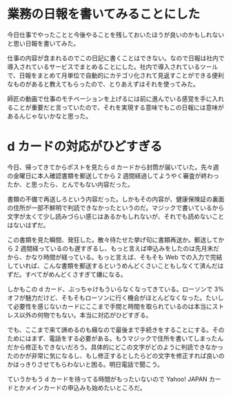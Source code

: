 # 業務の日報を書いてみることにした
今日仕事でやったことと今後やることを残しておいたほうが良いのかもしれないと思い日報を書いてみた。

仕事の内容が含まれるのでこの日記に書くことはできない。なので日報は社内で導入されているサービスでまとめることにした。社内で導入されているツールで、日報をまとめて月単位で自動的にカテゴリ化されて見返すことができる便利なものがあると教えてもらったので、とりあえずはそれを使ってみた。

師匠の動画で仕事のモチベーションを上げるには前に進んでいる感覚を手に入れることが重要だと言っていたので、それを実現する意味でもこの日報には意味があるんじゃないかなと思った。

# d カードの対応がひどすぎる
今日、帰ってきてからポストを見たら d カードから封筒が届いていた。先々週の金曜日に本人確認書類を郵送してから 2 週間経過してようやく審査が終わったか、と思ったら、とんでもない内容だった。

書類の不備で再送しろという内容だった。しかもその内容が、健康保険証の裏面の住所が一部不鮮明で判読できなかったというのだ。マジックで書いているから文字が太くて少し読みづらい感じはあるかもしれないが、それでも読めないことはないはずだ。

この書類を見た瞬間、発狂した。散々待たせた挙げ句に書類再送か。郵送してから 2 週間経っているのも遅すぎるし、もっと言えば申込みをしたのは先月末だから、かなり時間が経っている。もっと言えば、そもそも Web での入力で完結していれば、こんな書類を郵送するというめんどくさいこともしなくて済んだはずだ。すべてがめんどくさすぎて嫌になる。

しかもこの d カード、ぶっちゃけもういらなくなってきている。ローソンで 3% オフが魅力だけど、そもそもローソンに行く機会がほとんどなくなった。たいして必要性を感じないカードにここまで手間と時間を取られているのは本当にストレス以外の何物でもない。本当に対応がひどすぎる。

でも、ここまで来て諦めるのも癪なので最後まで手続きをすることにする。そのためにはまず、電話をする必要がある。もうマジックで住所を書いてしまったんだから修正もできないだろう。具体的にどこの文字がどのように判読できなかったのかが非常に気になるし、もし修正するとしたらどの文字を修正すれば良いのかはっきりさせてもらわないと困る。明日電話で聞こう。

ていうかもう d カードを待ってる時間がもったいないので Yahoo! JAPAN カードとかメインカードの申込みも始めたいところだ。
